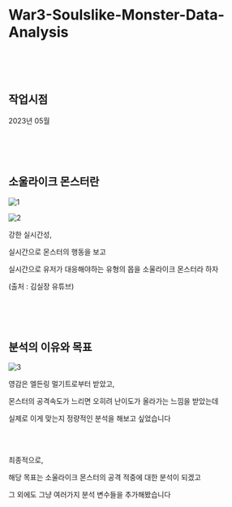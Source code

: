 # War3-Soulslike-Monster-Data-Analysis

<br><br><br>

## 작업시점

2023년 05월

<br><br><br>


## 소울라이크 몬스터란

![1](https://github.com/user-attachments/assets/2689b18b-7e7c-476e-998d-25e6c83bc17b)

![2](https://github.com/user-attachments/assets/f04be4f8-95e4-436f-9b7f-f2aead697d96)

강한 실시간성,

실시간으로 몬스터의 행동을 보고

실시간으로 유저가 대응해야하는 유형의 몹을 소울라이크 몬스터라 하자

(출처 : 김실장 유튜브)

<br><br><br>


## 분석의 이유와 목표

![3](https://github.com/user-attachments/assets/91ed87e6-265e-44bb-beb5-5ef1bd0a6d7b)

영감은 엘든링 멀기트로부터 받았고,

몬스터의 공격속도가 느리면 오히려 난이도가 올라가는 느낌을 받았는데

실제로 이게 맞는지 정량적인 분석을 해보고 싶었습니다

<br><br>

최종적으로, 

해당 목표는 소울라이크 몬스터의 공격 적중에 대한 분석이 되겠고

​그 외에도 그냥 여러가지 분석 변수들을 추가해봤습니다 

<br><br><br>

